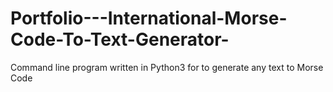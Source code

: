 # Portfolio---International-Morse-Code-To-Text-Generator-
Command line program written in Python3 for to generate any text to Morse Code
